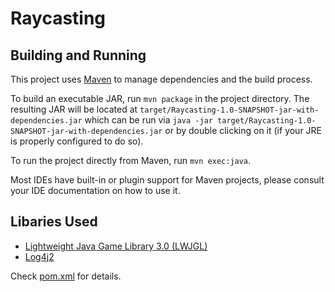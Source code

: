 # Raycasting

## Building and Running

This project uses [Maven](https://maven.apache.org/) to manage dependencies and the build process. 

To build an executable JAR, run ```mvn package``` in the project directory. The resulting JAR will be located at 
```target/Raycasting-1.0-SNAPSHOT-jar-with-dependencies.jar``` which can be run via 
```java -jar target/Raycasting-1.0-SNAPSHOT-jar-with-dependencies.jar``` or by double clicking on it (if your JRE is 
properly configured to do so).

To run the project directly from Maven, run ```mvn exec:java```.

Most IDEs have built-in or plugin support for Maven projects, please consult your IDE documentation on how to use it.

## Libaries Used

- [Lightweight Java Game Library 3.0 (LWJGL)](http://www.lwjgl.org/)
- [Log4j2](http://logging.apache.org/log4j/2.x/)

Check [pom.xml](pom.xml) for details.
